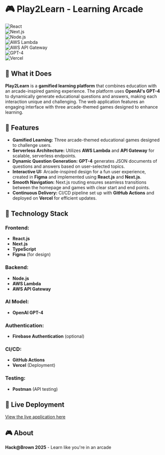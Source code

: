 # 🎮 Play2Learn - Learning Arcade  

![React](https://img.shields.io/badge/Frontend-React.js-blue?logo=react)  
![Next.js](https://img.shields.io/badge/Frontend-Next.js-blue?logo=nextdotjs)  
![Node.js](https://img.shields.io/badge/Backend-Node.js-green?logo=node.js)  
![AWS Lambda](https://img.shields.io/badge/Backend-AWS_Lambda-yellow?logo=amazonaws)  
![AWS API Gateway](https://img.shields.io/badge/Backend-AWS_API_Gateway-orange?logo=amazonaws)  
![GPT-4](https://img.shields.io/badge/AI-GPT-4-orange?logo=openai)  
![Vercel](https://img.shields.io/badge/Deployment-Vercel-blue?logo=vercel)  

## 📌 What it Does  

**Play2Learn** is a **gamified learning platform** that combines education with an arcade-inspired gaming experience. The platform uses **OpenAI's GPT-4** to dynamically generate educational questions and answers, making each interaction unique and challenging. The web application features an engaging interface with three arcade-themed games designed to enhance learning.  

## 🚀 Features  

- **Gamified Learning:** Three arcade-themed educational games designed to challenge users.  
- **Serverless Architecture:** Utilizes **AWS Lambda** and **API Gateway** for scalable, serverless endpoints.  
- **Dynamic Question Generation:** **GPT-4** generates JSON documents of questions and answers based on user-selected topics.  
- **Interactive UI:** Arcade-inspired design for a fun user experience, created in **Figma** and implemented using **React.js** and **Next.js**.  
- **Smooth Navigation:** Next.js routing ensures seamless transitions between the homepage and games with clear start and end points.  
- **Continuous Delivery:** CI/CD pipeline set up with **GitHub Actions** and deployed on **Vercel** for efficient updates.

## 🚀 Technology Stack  

### Frontend:  
- **React.js**  
- **Next.js**  
- **TypeScript**  
- **Figma** (for design)

### Backend:  
- **Node.js**  
- **AWS Lambda**  
- **AWS API Gateway**

### AI Model:  
- **OpenAI GPT-4**  

### Authentication:  
- **Firebase Authentication** (optional)

### CI/CD:  
- **GitHub Actions**  
- **Vercel** (Deployment)

### Testing:  
- **Postman** (API testing)

## 🔗 Live Deployment  

[View the live application here](https://play2learn-ten.vercel.app/)

## 🎮 About  

**Hack@Brown 2025** - Learn like you're in an arcade

